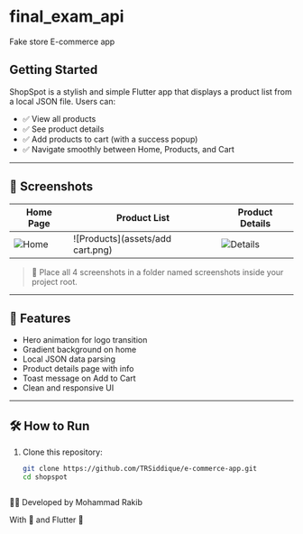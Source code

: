 # final_exam_api

Fake store E-commerce app

## Getting Started



ShopSpot is a stylish and simple Flutter app that displays a product list from a local JSON file. Users can:

- ✅ View all products
- ✅ See product details
- ✅ Add products to cart (with a success popup)
- ✅ Navigate smoothly between Home, Products, and Cart

---

## 📱 Screenshots

| Home Page                | Product List                     | Product Details                |
|--------------------------|----------------------------------|--------------------------------|
| ![Home](assets/home.png) | ![Products](assets/add cart.png) | ![Details](assets/details.png) |

> 📁 Place all 4 screenshots in a folder named screenshots inside your project root.

---

## 🚀 Features

- Hero animation for logo transition
- Gradient background on home
- Local JSON data parsing
- Product details page with info
- Toast message on Add to Cart
- Clean and responsive UI

---

## 🛠 How to Run

1. Clone this repository:
   ```bash
   git clone https://github.com/TRSiddique/e-commerce-app.git
   cd shopspot



👨‍💻 Developed by
Mohammad Rakib

With 💙 and Flutter 🚀

